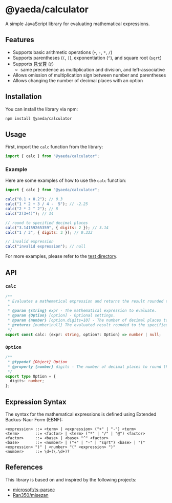 # @yaeda/calculator

A simple JavaScript library for evaluating mathematical expressions.

## Features

- Supports basic arithmetic operations (`+`, `-`, `*`, `/`)
- Supports parentheses (`(`, `)`), exponentiation (`^`), and square root (`sqrt`)
- Supports [見せ算](https://dic.nicovideo.jp/a/見せ算) (`@`)
  - same precedence as multiplication and division, and left-associative
- Allows omission of multiplication sign between number and parentheses
- Allows changing the number of decimal places with an option

## Installation

You can install the library via npm:

```bash
npm install @yaeda/calculator
```

## Usage

First, import the `calc` function from the library:

```javascript
import { calc } from "@yaeda/calculator";
```

### Example

Here are some examples of how to use the `calc` function:

```javascript
import { calc } from "@yaeda/calculator";

calc("0.1 + 0.2"); // 0.3
calc("1 * 2 + 3 / 4 -  5"); // -2.25
calc("2 * 2 ^ 2"); // 8
calc("2(3+4)"); // 14

// round to specified decimal places
calc("3.14159265359", { digits: 2 }); // 3.14
calc("1 / 3", { digits: 3 }); // 0.333

// invalid expression
calc("invalid expression"); // null
```

For more examples, please refer to the [test directory](./test).

## API

### `calc`

```typescript
/**
 * Evaluates a mathematical expression and returns the result rounded to a specified number of decimal places.
 *
 * @param {string} expr - The mathematical expression to evaluate.
 * @param {Option} [option] - Optional settings.
 * @param {number} [option.digits=10] - The number of decimal places to round the result to. Defaults to 10 if not provided.
 * @returns {number|null} The evaluated result rounded to the specified number of decimal places, or null if an error occurs.
 */
export const calc: (expr: string, option?: Option) => number | null;
```

### `Option`

```typescript
/**
 * @typedef {Object} Option
 * @property {number} digits - The number of decimal places to round the result to.
 */
export type Option = {
  digits: number;
};
```

## Expression Syntax

The syntax for the mathematical expressions is defined using Extended Backus-Naur Form (EBNF):

```ebnf
<expression> ::= <term> | <expression> ("+" | "-") <term>
<term>       ::= <factor> | <term> ("*" | "/" | "@") <factor>
<factor>     ::= <base> | <base> "^" <factor>
<base>       ::= <number> | ("+" | "-" | "sqrt") <base> | "(" <expression> ")" | <number> "(" <expression> ")"
<number>     ::= \d+(\.\d+)?
```

## References

This library is based on and inspired by the following projects:

- [microsoft/ts-parsec](https://github.com/microsoft/ts-parsec)
- [Ran350/misezan](https://github.com/Ran350/misezan)
